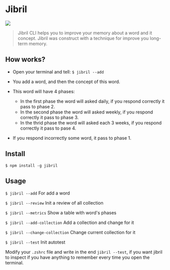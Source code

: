 # Jibril

![](https://media2.giphy.com/media/QW3qU91Rplde6iy6p1/giphy.gif)



> Jibril CLI helps you to improve your memory about a word and it concept. Jibril was construct with a technique for improve you long-term memory.

## How works?

- Open your terminal and tell: 
  `$ jibril --add`

- You add a word, and then the concept of this word.

- This word will have 4 phases: 
  - In the first phase the word will asked daily, if you respond correctly it pass to phase 2.
  - In the second phase the word will asked weekly, if you respond correctly it pass to phase 3.
  - In the thrid phase the word will asked each 3 weeks, if you respond correctly it pass to pase 4.

- If you respond incorrectly some word, it pass to phase 1.


## Install
`$ npm install -g jibril`

## Usage

`$ jibril --add` For add a word

`$ jibril --review` Init a review of all collection

`$ jibril --metrics` Show a table with word's phases

`$ jibril --add-collection` Add a collection and change for it

`$ jibril --change-collection` Change current collection for it

`$ jibril --test` Init autotest


Modify your `.zshrc` file and write in the end `jibril --test`, if you want jibril to inspect if you have anything to remember every time you open the terminal.

